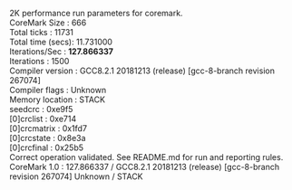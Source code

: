 2K performance run parameters for coremark.<br>
CoreMark Size    : 666<br>
Total ticks      : 11731<br>
Total time (secs): 11.731000<br>
Iterations/Sec   : <b>127.866337</b><br>
Iterations       : 1500<br>
Compiler version : GCC8.2.1 20181213 (release) [gcc-8-branch revision 267074]<br>
Compiler flags   : Unknown<br>
Memory location  : STACK<br>
seedcrc          : 0xe9f5<br>
[0]crclist       : 0xe714<br>
[0]crcmatrix     : 0x1fd7<br>
[0]crcstate      : 0x8e3a<br>
[0]crcfinal      : 0x25b5<br>
Correct operation validated. See README.md for run and reporting rules.<br>
CoreMark 1.0 : 127.866337 / GCC8.2.1 20181213 (release) [gcc-8-branch revision 267074] Unknown / STACK<br>
